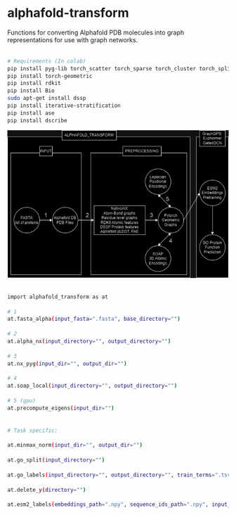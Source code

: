 # alphafold-transform
Functions for converting Alphafold PDB molecules into graph representations for use with graph networks.

```bash

# Requirements (In colab)
pip install pyg-lib torch_scatter torch_sparse torch_cluster torch_spline_conv -f https://data.pyg.org/whl/torch-2.1.0+cu118.html
pip install torch-geometric
pip install rdkit
pip install Bio
sudo apt-get install dssp
pip install iterative-stratification
pip install ase
pip install dscribe

```



![](alphafold_transform.png)

```bash

import alphafold_transform as at

# 1
at.fasta_alpha(input_fasta=".fasta", base_directory="")

# 2
at.alpha_nx(input_directory="", output_directory="")

# 3
at.nx_pyg(input_dir="", output_dir="")

# 4
at.soap_local(input_directory="", output_directory="")

# 5 (gpu)
at.precompute_eigens(input_dir="")


# Task specific:

at.minmax_norm(input_dir="", output_dir="")

at.go_split(input_directory="")

at.go_labels(input_directory="", output_directory="", train_terms=".tsv")

at.delete_y(directory="")

at.esm2_labels(embeddings_path=".npy", sequence_ids_path=".npy", input_dir="")

